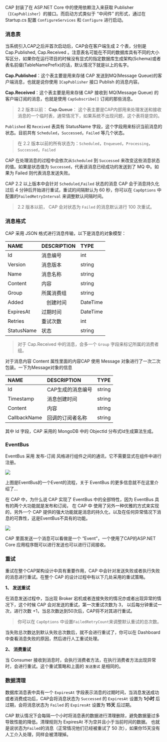 CAP 封装了在 ASP.NET Core 中的使用依赖注入来获取 Publisher （`ICapPublisher`）的接口。而启动方式类似于 “中间件” 的形式，通过在 Startup.cs 配置 `ConfigureServices` 和 `Configure` 进行启动。

### 消息表

当系统引入CAP之后并首次启动后，CAP会在客户端生成 2 个表，分别是 Cap.Published, Cap.Received 。注意表名可能在不同的数据库具有不同的大小写区分，如果你在运行项目的时候没有显式的指定数据库生成架构(Schema)或者表名前缀(TableNamePrefix)的话，默认情况下就是以上的名字。

**Cap.Published**：这个表主要是用来存储 CAP 发送到MQ(Message Queue)的客户端消息，也就是说你使用 `ICapPublisher` 接口 Publish 的消息内容。

**Cap.Received**：这个表主要是用来存储 CAP 接收到 MQ(Message Queue) 的客户端订阅的消息，也就是使用 `CapSubscribe[]` 订阅的那些消息。

> 2.2 版本以前：
> **Cap.Queue**： 这个表主要是CAP内部用来处理发送和接收消息的一个临时表，通常情况下，如果系统不出现问题，这个表将是空的。

`Published` 和 `Received` 表具有 StatusName 字段，这个字段用来标识当前消息的状态。目前共有 `Scheduled`，`Successed`，`Failed` 等几个状态。

> 在 2.2 版本以前的所有状态为：`Scheduled`，`Enqueued`，`Processing`，`Successed`，`Failed` 

CAP 在处理消息的过程中会依次从`Scheduled` 到 `Successed` 来改变这些消息状态的值。如果是状态值为 `Successed`，代表该消息已经成功的发送到了 MQ 中。如果为 Failed 则代表消息发送失败。

CAP 2.2 以上版本中会针对 `Scheduled`,`Failed` 状态的消息 CAP 会于消息持久化过后 4 分钟后开始进行重试，重试的间隔默认为 60 秒，你可以在 `CapOptions` 中配置的`FailedRetryInterval` 来调整默认间隔时间。

> 2.2 版本以前， CAP 会对状态为 `Failed` 的消息默认进行 100 次重试。

### 消息格式

CAP 采用 JSON 格式进行消息传输，以下是消息的对象模型：

NAME | DESCRIPTION | TYPE
:---|:---|:---
Id | 消息编号 | int
Version | 消息版本 | string
Name | 消息名称 | string
Content | 内容 | string
Group | 所属消费组 | string
Added |　创建时间 | DateTime
ExpiresAt | 过期时间 | DateTime
Retries | 重试次数 | int
StatusName | 状态 | string

>对于 Cap.Received 中的消息，会多一个 `Group` 字段来标记所属的消费者组。

对于消息内容 Content 属性里面的内容CAP 使用 Message 对象进行了一次二次包装。一下为Message对象的信息

NAME | DESCRIPTION | TYPE
:---|:---|:---
Id | CAP生成的消息编号 | string 
Timestamp | 消息创建时间 | string
Content | 内容 | string
CallbackName | 回调的订阅者名称 | string

其中 Id 字段，CAP 采用的 MongoDB 中的 ObjectId 分布式Id生成算法生成。

### EventBus 

EventBus 采用 发布-订阅 风格进行组件之间的通讯，它不需要显式在组件中进行注册。

![](http://images2017.cnblogs.com/blog/250417/201708/250417-20170804153901240-1774287236.png)

上图是EventBus的一个Event的流程，关于 EventBus 的更多信息就不在这里介绍了...

在 CAP 中，为什么说 CAP 实现了 EventBus 中的全部特性，因为 EventBus 具有的两个大功能就是发布和订阅， 在 CAP 中 使用了另外一种优雅的方式来实现的，另外一个 CAP 提供的强大功能就是消息的持久化，以及在任何异常情况下消息的可靠性，这是EventBus不具有的功能。

![](https://camo.githubusercontent.com/452505edb71d41f2c1bd18907275b76291621e46/687474703a2f2f696d61676573323031352e636e626c6f67732e636f6d2f626c6f672f3235303431372f3230313730372f3235303431372d32303137303730353137353832373132382d313230333239313436392e706e67)

CAP 里面发送一个消息可以看做是一个 “Event”，一个使用了CAP的ASP.NET Core 应用程序既可以进行发送也可以进行订阅接收。


### 重试

重试在整个CAP架构设计中具有重要作用，CAP 中会针对发送失败或者执行失败的消息进行重试。在整个 CAP 的设计过程中有以下几处采用的重试策略。

**1、 发送重试**

在消息发送过程中，当出现 Broker 宕机或者连接失败的情况亦或者出现异常的情况下，这个时候 CAP 会对发送的重试，第一次重试次数为 3， 以后每分钟重试一次，进行次数 +1，当总次数达到50次后，CAP将不对其进行重试。

> 你可以在 `CapOptions` 中设置`FailedRetryCount`来调整默认重试的总次数。

当失败总次数达到默认失败总次数后，就不会进行重试了，你可以在 Dashboard 中查看消息失败的原因，然后进行人工重试处理。

**2、 消费重试**

当 Consumer 接收到消息时，会执行消费者方法，在执行消费者方法出现异常时，会进行重试。这个重试策略和上面的 `发送重试` 是相同的。

### 数据清理

数据库消息表中具有一个 `ExpiresAt` 字段表示消息的过期时间，当消息发送成功或者消费成功后，CAP会将消息状态为 `Successed` 的 `ExpiresAt` 设置为 **1小时** 后过期，会将消息状态为 `Failed` 的 `ExpiresAt` 设置为 **15天** 后过期。

CAP 默认情况下会每隔一个小时将消息表的数据进行清理删除，避免数据量过多导致性能的降低。清理规则为 ExpiresAt 不为空并且小于当前时间的数据。 也就是说状态为`Failed`的消息（正常情况他们已经被重试了 50 次），如果你15天没有人工介入处理，同样会被清理掉。